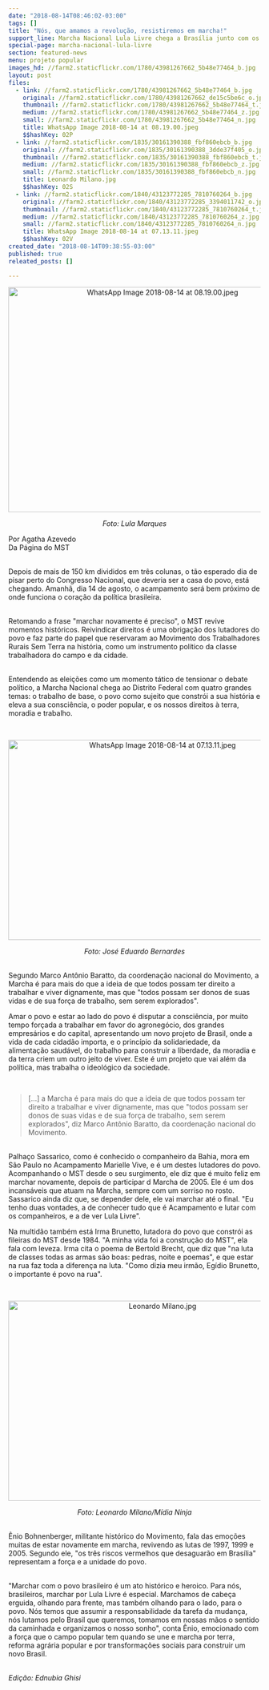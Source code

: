 ```yaml
---
date: "2018-08-14T08:46:02-03:00"
tags: []
title: "Nós, que amamos a revolução, resistiremos em marcha!"
support_line: Marcha Nacional Lula Livre chega a Brasília junto com os anseios da classe trabalhadora brasileira
special-page: marcha-nacional-lula-livre
section: featured-news
menu: projeto popular
images_hd: //farm2.staticflickr.com/1780/43981267662_5b48e77464_b.jpg
layout: post
files:
  - link: //farm2.staticflickr.com/1780/43981267662_5b48e77464_b.jpg
    original: //farm2.staticflickr.com/1780/43981267662_de15c5be6c_o.jpg
    thumbnail: //farm2.staticflickr.com/1780/43981267662_5b48e77464_t.jpg
    medium: //farm2.staticflickr.com/1780/43981267662_5b48e77464_z.jpg
    small: //farm2.staticflickr.com/1780/43981267662_5b48e77464_n.jpg
    title: WhatsApp Image 2018-08-14 at 08.19.00.jpeg
    $$hashKey: 02P
  - link: //farm2.staticflickr.com/1835/30161390388_fbf860ebcb_b.jpg
    original: //farm2.staticflickr.com/1835/30161390388_3dde37f405_o.jpg
    thumbnail: //farm2.staticflickr.com/1835/30161390388_fbf860ebcb_t.jpg
    medium: //farm2.staticflickr.com/1835/30161390388_fbf860ebcb_z.jpg
    small: //farm2.staticflickr.com/1835/30161390388_fbf860ebcb_n.jpg
    title: Leonardo Milano.jpg
    $$hashKey: 02S
  - link: //farm2.staticflickr.com/1840/43123772285_7810760264_b.jpg
    original: //farm2.staticflickr.com/1840/43123772285_3394011742_o.jpg
    thumbnail: //farm2.staticflickr.com/1840/43123772285_7810760264_t.jpg
    medium: //farm2.staticflickr.com/1840/43123772285_7810760264_z.jpg
    small: //farm2.staticflickr.com/1840/43123772285_7810760264_n.jpg
    title: WhatsApp Image 2018-08-14 at 07.13.11.jpeg
    $$hashKey: 02V
created_date: "2018-08-14T09:38:55-03:00"
published: true
releated_posts: []

---
```

<p style="text-align:center"><img alt="WhatsApp Image 2018-08-14 at 08.19.00.jpeg" height="450" src="//farm2.staticflickr.com/1780/43981267662_5b48e77464_b.jpg" width="600" /></p>

<p style="text-align: center;"><em>Foto: Lula Marques</em></p>

<p>Por Agatha Azevedo<br />
Da P&aacute;gina do MST&nbsp;</p>

<p><br />
Depois de mais de 150 km divididos em tr&ecirc;s colunas, o t&atilde;o esperado dia de pisar perto do Congresso Nacional, que deveria ser a casa do povo, est&aacute; chegando. Amanh&atilde;, dia 14 de agosto, o acampamento ser&aacute; bem pr&oacute;ximo de onde funciona o cora&ccedil;&atilde;o da pol&iacute;tica brasileira.&nbsp;</p>

<p><br />
Retomando a frase &quot;marchar novamente &eacute; preciso&quot;, o MST revive momentos hist&oacute;ricos. Reivindicar direitos &eacute; uma obriga&ccedil;&atilde;o dos lutadores do povo e faz parte do papel que reservaram ao Movimento dos Trabalhadores Rurais Sem Terra na hist&oacute;ria, como um instrumento pol&iacute;tico da classe trabalhadora do campo e da cidade.&nbsp;</p>

<p><br />
Entendendo as elei&ccedil;&otilde;es como um momento t&aacute;tico de tensionar o debate pol&iacute;tico, a Marcha Nacional chega ao Distrito Federal com quatro grandes temas: o trabalho de base,&nbsp;o povo como sujeito que constr&oacute;i a sua hist&oacute;ria e eleva a sua consci&ecirc;ncia,&nbsp;o poder popular, e os nossos direitos &agrave; terra, moradia e trabalho.&nbsp;</p>

<p>&nbsp;</p>

<p style="text-align:center"><img alt="WhatsApp Image 2018-08-14 at 07.13.11.jpeg" height="400" src="//farm2.staticflickr.com/1840/43123772285_7810760264_b.jpg" width="600" /></p>

<p style="text-align: center;"><em>Foto: Jos&eacute; Eduardo Bernardes</em></p>

<p><br />
Segundo Marco Ant&ocirc;nio Baratto, da coordena&ccedil;&atilde;o nacional do Movimento, a Marcha &eacute; para mais do que a ideia de que todos possam ter direito a trabalhar e viver dignamente, mas que &quot;todos possam ser donos de suas vidas e de sua for&ccedil;a de trabalho, sem serem explorados&quot;.&nbsp;</p>

<p>Amar o povo e estar ao lado do povo &eacute; disputar a consci&ecirc;ncia, por muito tempo for&ccedil;ada a trabalhar em favor do agroneg&oacute;cio, dos grandes empres&aacute;rios e do capital, apresentando um novo projeto de Brasil, onde a vida de cada cidad&atilde;o importa, e o princ&iacute;pio da solidariedade, da alimenta&ccedil;&atilde;o saud&aacute;vel, do trabalho para construir a liberdade, da moradia e da terra criem um outro jeito de viver. Este &eacute; um projeto que vai al&eacute;m da pol&iacute;tica, mas trabalha o ideol&oacute;gico da sociedade.&nbsp;</p>

<p>&nbsp;</p>

<blockquote>
<p>[...] a Marcha &eacute; para mais do que a ideia de que todos possam ter direito a trabalhar e viver dignamente, mas que &quot;todos possam ser donos de suas vidas e de sua for&ccedil;a de trabalho, sem serem explorados&quot;, diz Marco Ant&ocirc;nio Baratto, da coordena&ccedil;&atilde;o nacional do Movimento.</p>
</blockquote>

<p><br />
Palha&ccedil;o Sassarico, como &eacute; conhecido o companheiro da Bahia, mora em S&atilde;o Paulo no Acampamento Marielle Vive, e &eacute; um destes lutadores do povo. Acompanhando o MST desde o seu surgimento, ele diz que &eacute; muito feliz em marchar novamente, depois de participar d Marcha de 2005. Ele &eacute; um dos incans&aacute;veis que atuam na Marcha, sempre com um sorriso no rosto. Sassarico ainda diz que, se depender dele, ele vai marchar at&eacute; o final. &quot;Eu tenho duas vontades, a de conhecer tudo que &eacute; Acampamento e lutar com os companheiros, e a de ver Lula Livre&quot;.</p>

<p>Na multid&atilde;o tamb&eacute;m est&aacute; Irma Brunetto, lutadora do povo que constr&oacute;i as fileiras do MST desde 1984. &quot;A minha vida foi a constru&ccedil;&atilde;o do MST&quot;, ela fala com leveza. Irma cita o poema de Bertold Brecht, que diz que &quot;na luta de classes todas as armas s&atilde;o boas: pedras, noite e poemas&quot;, e que estar na rua faz toda a diferen&ccedil;a na luta. &quot;Como dizia meu irm&atilde;o, Eg&iacute;dio Brunetto, o importante &eacute; povo na rua&quot;.</p>

<p>&nbsp;</p>

<p style="text-align:center"><img alt="Leonardo Milano.jpg" height="400" src="//farm2.staticflickr.com/1835/30161390388_fbf860ebcb_b.jpg" width="600" /></p>

<p style="text-align: center;"><em>Foto: Leonardo Milano/M&iacute;dia Ninja</em></p>

<p><br />
&Ecirc;nio Bohnenberger, militante hist&oacute;rico do Movimento, fala das emo&ccedil;&otilde;es muitas de estar novamente em marcha, revivendo as lutas de 1997, 1999 e 2005. Segundo ele, &quot;os tr&ecirc;s riscos vermelhos que desaguar&atilde;o em Bras&iacute;lia&quot; representam a for&ccedil;a e a unidade do povo.&nbsp;</p>

<p><br />
&quot;Marchar com o povo brasileiro &eacute; um ato hist&oacute;rico e heroico. Para n&oacute;s, brasileiros, marchar por Lula Livre &eacute; especial.&nbsp;Marchamos de cabe&ccedil;a erguida, olhando para frente, mas tamb&eacute;m olhando para o lado, para o povo. N&oacute;s temos que assumir a responsabilidade da tarefa da mudan&ccedil;a, n&oacute;s lutamos pelo Brasil que queremos, tomamos em nossas m&atilde;os o sentido da caminhada e organizamos o nosso sonho&quot;, conta &Ecirc;nio, emocionado com a for&ccedil;a que o campo popular tem quando se une e marcha por terra, reforma agr&aacute;ria popular e por transforma&ccedil;&otilde;es sociais para construir um novo Brasil.</p>

<p><br />
<em>Edi&ccedil;&atilde;o: Ednubia Ghisi</em><br />
&nbsp;</p>
